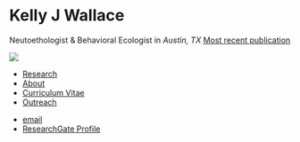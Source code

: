 <body>
		
<div class="container">
<div class="blurb">
<h1>Kelly J Wallace</h1>
<p>Neutoethologist & Behavioral Ecologist in <em>Austin, TX</em> <a href="/about">Most recent publication</a></p>
</div><!-- /.blurb -->
</div><!-- /.container -->

<img src="/images/Bigbend2.JPG">

		
<nav>
<ul>
<li><a href="/research.html">Research</a></li>
<li><a href="/about.html">About</a></li>
<li><a href="/cv.html">Curriculum Vitae</a></li>
<li><a href="/outreach.html">Outreach</a></li>
</ul>
</nav>

<footer>
<ul>
<li><a href="mailto:kwallace@utexas.edu">email</a></li>
<li><a href="https://www.researchgate.net/profile/Kelly_Wallace2">ResearchGate Profile</a></li>
</ul>
</footer>

